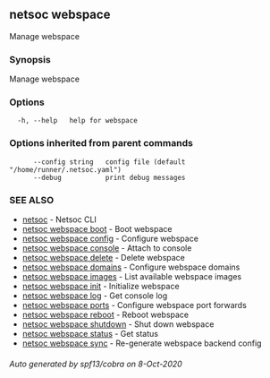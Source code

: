 ## netsoc webspace

Manage webspace

### Synopsis

Manage webspace

### Options

```
  -h, --help   help for webspace
```

### Options inherited from parent commands

```
      --config string   config file (default "/home/runner/.netsoc.yaml")
      --debug           print debug messages
```

### SEE ALSO

* [netsoc](netsoc.md)	 - Netsoc CLI
* [netsoc webspace boot](netsoc_webspace_boot.md)	 - Boot webspace
* [netsoc webspace config](netsoc_webspace_config.md)	 - Configure webspace
* [netsoc webspace console](netsoc_webspace_console.md)	 - Attach to console
* [netsoc webspace delete](netsoc_webspace_delete.md)	 - Delete webspace
* [netsoc webspace domains](netsoc_webspace_domains.md)	 - Configure webspace domains
* [netsoc webspace images](netsoc_webspace_images.md)	 - List available webspace images
* [netsoc webspace init](netsoc_webspace_init.md)	 - Initialize webspace
* [netsoc webspace log](netsoc_webspace_log.md)	 - Get console log
* [netsoc webspace ports](netsoc_webspace_ports.md)	 - Configure webspace port forwards
* [netsoc webspace reboot](netsoc_webspace_reboot.md)	 - Reboot webspace
* [netsoc webspace shutdown](netsoc_webspace_shutdown.md)	 - Shut down webspace
* [netsoc webspace status](netsoc_webspace_status.md)	 - Get status
* [netsoc webspace sync](netsoc_webspace_sync.md)	 - Re-generate webspace backend config

###### Auto generated by spf13/cobra on 8-Oct-2020
